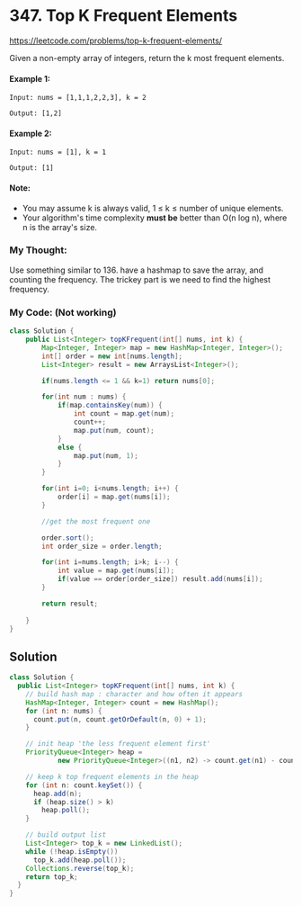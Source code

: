 # 347. Top K Frequent Elements

https://leetcode.com/problems/top-k-frequent-elements/

Given a non-empty array of integers, return the k most frequent elements.

#### Example 1:
```
Input: nums = [1,1,1,2,2,3], k = 2

Output: [1,2]
```

#### Example 2:
```
Input: nums = [1], k = 1

Output: [1]
```

#### Note:

* You may assume k is always valid, 1 ≤ k ≤ number of unique elements.
* Your algorithm's time complexity **must be** better than O(n log n), where n is the array's size.


### My Thought: 
Use something similar to 136. 
have a hashmap to save the array, and counting the frequency. 
The trickey part is we need to find the highest frequency. 


### My Code: (Not working) 
```java
class Solution {
    public List<Integer> topKFrequent(int[] nums, int k) {
        Map<Integer, Integer> map = new HashMap<Integer, Integer>(); 
        int[] order = new int[nums.length]; 
        List<Integer> result = new ArraysList<Integer>(); 

        if(nums.length <= 1 && k=1) return nums[0]; 

        for(int num : nums) {
            if(map.containsKey(num)) {
                int count = map.get(num); 
                count++; 
                map.put(num, count); 
            }
            else {
                map.put(num, 1); 
            }
        }

        for(int i=0; i<nums.length; i++) {
            order[i] = map.get(nums[i]); 
        }

        //get the most frequent one 

        order.sort(); 
        int order_size = order.length; 

        for(int i=nums.length; i>k; i--) {
            int value = map.get(nums[i]); 
            if(value == order[order_size]) result.add(nums[i]); 
        }

        return result; 
        
    }
}

```    



## Solution
```java
class Solution {
  public List<Integer> topKFrequent(int[] nums, int k) {
    // build hash map : character and how often it appears
    HashMap<Integer, Integer> count = new HashMap();
    for (int n: nums) {
      count.put(n, count.getOrDefault(n, 0) + 1);
    }

    // init heap 'the less frequent element first'
    PriorityQueue<Integer> heap =
            new PriorityQueue<Integer>((n1, n2) -> count.get(n1) - count.get(n2));

    // keep k top frequent elements in the heap
    for (int n: count.keySet()) {
      heap.add(n);
      if (heap.size() > k)
        heap.poll();
    }

    // build output list
    List<Integer> top_k = new LinkedList();
    while (!heap.isEmpty())
      top_k.add(heap.poll());
    Collections.reverse(top_k);
    return top_k;
  }
}
```



